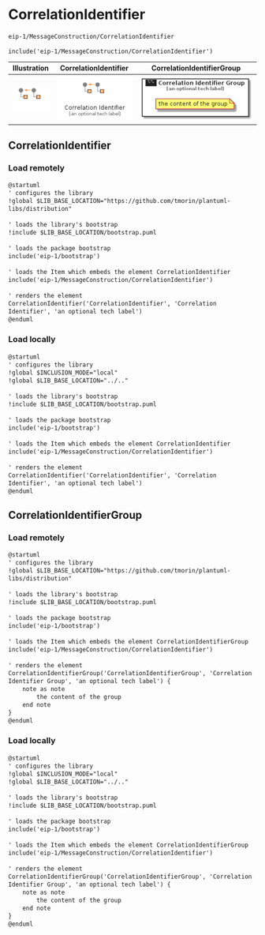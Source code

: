 # CorrelationIdentifier


```text
eip-1/MessageConstruction/CorrelationIdentifier
```

```text
include('eip-1/MessageConstruction/CorrelationIdentifier')
```



| Illustration | CorrelationIdentifier | CorrelationIdentifierGroup |
| :---: | :---: | :---: |
| ![illustration for Illustration](../../eip-1/MessageConstruction/CorrelationIdentifier.png) | ![illustration for CorrelationIdentifier](../../eip-1/MessageConstruction/CorrelationIdentifier.Local.png) | ![illustration for CorrelationIdentifierGroup](../../eip-1/MessageConstruction/CorrelationIdentifierGroup.Local.png) |




## CorrelationIdentifier

### Load remotely
```plantuml
@startuml
' configures the library
!global $LIB_BASE_LOCATION="https://github.com/tmorin/plantuml-libs/distribution"

' loads the library's bootstrap
!include $LIB_BASE_LOCATION/bootstrap.puml

' loads the package bootstrap
include('eip-1/bootstrap')

' loads the Item which embeds the element CorrelationIdentifier
include('eip-1/MessageConstruction/CorrelationIdentifier')

' renders the element
CorrelationIdentifier('CorrelationIdentifier', 'Correlation Identifier', 'an optional tech label')
@enduml
```

### Load locally
```plantuml
@startuml
' configures the library
!global $INCLUSION_MODE="local"
!global $LIB_BASE_LOCATION="../.."

' loads the library's bootstrap
!include $LIB_BASE_LOCATION/bootstrap.puml

' loads the package bootstrap
include('eip-1/bootstrap')

' loads the Item which embeds the element CorrelationIdentifier
include('eip-1/MessageConstruction/CorrelationIdentifier')

' renders the element
CorrelationIdentifier('CorrelationIdentifier', 'Correlation Identifier', 'an optional tech label')
@enduml
```

## CorrelationIdentifierGroup

### Load remotely
```plantuml
@startuml
' configures the library
!global $LIB_BASE_LOCATION="https://github.com/tmorin/plantuml-libs/distribution"

' loads the library's bootstrap
!include $LIB_BASE_LOCATION/bootstrap.puml

' loads the package bootstrap
include('eip-1/bootstrap')

' loads the Item which embeds the element CorrelationIdentifierGroup
include('eip-1/MessageConstruction/CorrelationIdentifier')

' renders the element
CorrelationIdentifierGroup('CorrelationIdentifierGroup', 'Correlation Identifier Group', 'an optional tech label') {
    note as note
        the content of the group
    end note
}
@enduml
```

### Load locally
```plantuml
@startuml
' configures the library
!global $INCLUSION_MODE="local"
!global $LIB_BASE_LOCATION="../.."

' loads the library's bootstrap
!include $LIB_BASE_LOCATION/bootstrap.puml

' loads the package bootstrap
include('eip-1/bootstrap')

' loads the Item which embeds the element CorrelationIdentifierGroup
include('eip-1/MessageConstruction/CorrelationIdentifier')

' renders the element
CorrelationIdentifierGroup('CorrelationIdentifierGroup', 'Correlation Identifier Group', 'an optional tech label') {
    note as note
        the content of the group
    end note
}
@enduml
```

